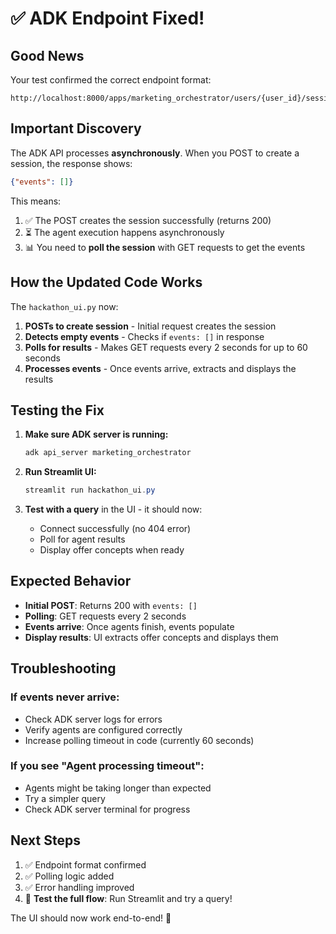 # ✅ ADK Endpoint Fixed!

## Good News

Your test confirmed the correct endpoint format:
```
http://localhost:8000/apps/marketing_orchestrator/users/{user_id}/sessions/{session_id}
```

## Important Discovery

The ADK API processes **asynchronously**. When you POST to create a session, the response shows:
```json
{"events": []}
```

This means:
1. ✅ The POST creates the session successfully (returns 200)
2. ⏳ The agent execution happens asynchronously
3. 📊 You need to **poll the session** with GET requests to get the events

## How the Updated Code Works

The `hackathon_ui.py` now:

1. **POSTs to create session** - Initial request creates the session
2. **Detects empty events** - Checks if `events: []` in response
3. **Polls for results** - Makes GET requests every 2 seconds for up to 60 seconds
4. **Processes events** - Once events arrive, extracts and displays the results

## Testing the Fix

1. **Make sure ADK server is running:**
   ```powershell
   adk api_server marketing_orchestrator
   ```

2. **Run Streamlit UI:**
   ```powershell
   streamlit run hackathon_ui.py
   ```

3. **Test with a query** in the UI - it should now:
   - Connect successfully (no 404 error)
   - Poll for agent results
   - Display offer concepts when ready

## Expected Behavior

- **Initial POST**: Returns 200 with `events: []`
- **Polling**: GET requests every 2 seconds
- **Events arrive**: Once agents finish, events populate
- **Display results**: UI extracts offer concepts and displays them

## Troubleshooting

### If events never arrive:
- Check ADK server logs for errors
- Verify agents are configured correctly
- Increase polling timeout in code (currently 60 seconds)

### If you see "Agent processing timeout":
- Agents might be taking longer than expected
- Try a simpler query
- Check ADK server terminal for progress

## Next Steps

1. ✅ Endpoint format confirmed
2. ✅ Polling logic added
3. ✅ Error handling improved
4. 🧪 **Test the full flow**: Run Streamlit and try a query!

The UI should now work end-to-end! 🎉

